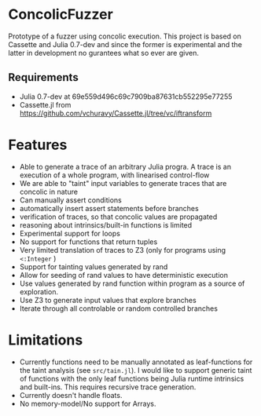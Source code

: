 # ConcolicFuzzer

Prototype of a fuzzer using concolic execution.
This project is based on Cassette and Julia 0.7-dev and since the former is experimental and the latter in development
no gurantees what so ever are given. 

## Requirements

- Julia 0.7-dev at 69e559d496c69c7909ba87631cb552295e77255
- Cassette.jl from https://github.com/vchuravy/Cassette.jl/tree/vc/iftransform

# Features
* Able to generate a trace of an arbitrary Julia progra.
  A trace is an execution of a whole program, with linearised control-flow
* We are able to "taint" input variables to generate traces that are concolic in nature
* Can manually assert conditions
* automatically insert assert statements before branches
* verification of traces, so that concolic values are propagated
* reasoning about intrinsics/built-in functions is limited
* Experimental support for loops
* No support for functions that return tuples
* Very limited translation of traces to Z3 (only for programs using `<:Integer` )
* Support for tainting values generated by rand
* Allow for seeding of rand values to have deterministic execution
* Use values generated by rand function within program as a source of exploration.
* Use Z3 to generate input values that explore branches
* Iterate through all controlable or random controlled branches

# Limitations

*  Currently functions need to be manually annotated as leaf-functions for the taint analysis (see `src/tain.jl`).
   I would like to support generic taint of functions with the only leaf functions being Julia runtime intrinsics and built-ins.
   This requires recursive trace generation.
* Currently doesn't handle floats.
* No memory-model/No support for Arrays.
